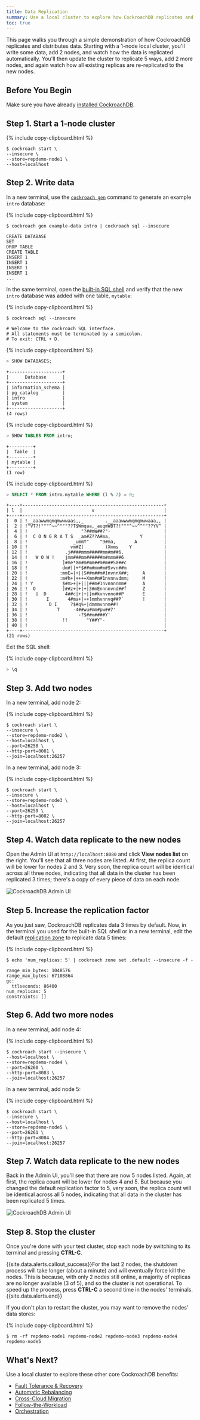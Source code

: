 ```yaml
---
title: Data Replication
summary: Use a local cluster to explore how CockroachDB replicates and distributes data.
toc: true
---
```


This page walks you through a simple demonstration of how CockroachDB replicates and distributes data. Starting with a 1-node local cluster, you'll write some data, add 2 nodes, and watch how the data is replicated automatically. You'll then update the cluster to replicate 5 ways, add 2 more nodes, and again watch how all existing replicas are re-replicated to the new nodes.


## Before You Begin

Make sure you have already [installed CockroachDB](install-cockroachdb.html).

## Step 1. Start a 1-node cluster

{% include copy-clipboard.html %}
~~~ shell
$ cockroach start \
--insecure \
--store=repdemo-node1 \
--host=localhost
~~~

## Step 2. Write data

In a new terminal, use the [`cockroach gen`](generate-cockroachdb-resources.html) command to generate an example `intro` database:

{% include copy-clipboard.html %}
~~~ shell
$ cockroach gen example-data intro | cockroach sql --insecure
~~~

~~~
CREATE DATABASE
SET
DROP TABLE
CREATE TABLE
INSERT 1
INSERT 1
INSERT 1
INSERT 1
...
~~~

In the same terminal, open the [built-in SQL shell](use-the-built-in-sql-client.html) and verify that the new `intro` database was added with one table, `mytable`:

{% include copy-clipboard.html %}
~~~ shell
$ cockroach sql --insecure
~~~

~~~
# Welcome to the cockroach SQL interface.
# All statements must be terminated by a semicolon.
# To exit: CTRL + D.
~~~

{% include copy-clipboard.html %}
~~~ sql
> SHOW DATABASES;
~~~

~~~
+--------------------+
|      Database      |
+--------------------+
| information_schema |
| pg_catalog         |
| intro              |
| system             |
+--------------------+
(4 rows)
~~~

{% include copy-clipboard.html %}
~~~ sql
> SHOW TABLES FROM intro;
~~~

~~~
+---------+
|  Table  |
+---------+
| mytable |
+---------+
(1 row)
~~~

{% include copy-clipboard.html %}
~~~ sql
> SELECT * FROM intro.mytable WHERE (l % 2) = 0;
~~~

~~~
+----+-----------------------------------------------------+
| l  |                          v                          |
+----+-----------------------------------------------------+
|  0 | !__aaawwmqmqmwwwaas,,_        .__aaawwwmqmqmwwaaa,, |
|  2 | !"VT?!"""^~~^"""??T$Wmqaa,_auqmWBT?!"""^~~^^""??YV^ |
|  4 | !                    "?##mW##?"-                    |
|  6 | !  C O N G R A T S  _am#Z??A#ma,           Y        |
|  8 | !                 _ummY"    "9#ma,       A          |
| 10 | !                vm#Z(        )Xmms    Y            |
| 12 | !              .j####mmm#####mm#m##6.               |
| 14 | !   W O W !    jmm###mm######m#mmm##6               |
| 16 | !             ]#me*Xm#m#mm##m#m##SX##c              |
| 18 | !             dm#||+*$##m#mm#m#Svvn##m              |
| 20 | !            :mmE=|+||S##m##m#1nvnnX##;     A       |
| 22 | !            :m#h+|+++=Xmm#m#1nvnnvdmm;     M       |
| 24 | ! Y           $#m>+|+|||##m#1nvnnnnmm#      A       |
| 26 | !  O          ]##z+|+|+|3#mEnnnnvnd##f      Z       |
| 28 | !   U  D       4##c|+|+|]m#kvnvnno##P       E       |
| 30 | !       I       4#ma+|++]mmhvnnvq##P`       !       |
| 32 | !        D I     ?$#q%+|dmmmvnnm##!                 |
| 34 | !           T     -4##wu#mm#pw##7'                  |
| 36 | !                   -?$##m####Y'                    |
| 38 | !             !!       "Y##Y"-                      |
| 40 | !                                                   |
+----+-----------------------------------------------------+
(21 rows)
~~~

Exit the SQL shell:

{% include copy-clipboard.html %}
~~~ sql
> \q
~~~

## Step 3. Add two nodes

In a new terminal, add node 2:

{% include copy-clipboard.html %}
~~~ shell
$ cockroach start \
--insecure \
--store=repdemo-node2 \
--host=localhost \
--port=26258 \
--http-port=8081 \
--join=localhost:26257
~~~

In a new terminal, add node 3:

{% include copy-clipboard.html %}
~~~ shell
$ cockroach start \
--insecure \
--store=repdemo-node3 \
--host=localhost \
--port=26259 \
--http-port=8082 \
--join=localhost:26257
~~~

## Step 4. Watch data replicate to the new nodes

Open the Admin UI at `http://localhost:8080` and click **View nodes list** on the right. You'll see that all three nodes are listed. At first, the replica count will be lower for nodes 2 and 3. Very soon, the replica count will be identical across all three nodes, indicating that all data in the cluster has been replicated 3 times; there's a copy of every piece of data on each node.

<img src="{{ 'images/v1.1/replication1.png' | relative_url }}" alt="CockroachDB Admin UI" style="border:1px solid #eee;max-width:100%" />

## Step 5. Increase the replication factor

As you just saw, CockroachDB replicates data 3 times by default. Now, in the terminal you used for the built-in SQL shell or in a new terminal, edit the default [replication zone](configure-replication-zones.html) to replicate data 5 times:

{% include copy-clipboard.html %}
~~~ shell
$ echo 'num_replicas: 5' | cockroach zone set .default --insecure -f -
~~~

~~~
range_min_bytes: 1048576
range_max_bytes: 67108864
gc:
  ttlseconds: 86400
num_replicas: 5
constraints: []
~~~

## Step 6. Add two more nodes

In a new terminal, add node 4:

{% include copy-clipboard.html %}
~~~ shell
$ cockroach start --insecure \
--host=localhost \
--store=repdemo-node4 \
--port=26260 \
--http-port=8083 \
--join=localhost:26257
~~~

In a new terminal, add node 5:

{% include copy-clipboard.html %}
~~~ shell
$ cockroach start \
--insecure \
--host=localhost \
--store=repdemo-node5 \
--port=26261 \
--http-port=8084 \
--join=localhost:26257
~~~

## Step 7. Watch data replicate to the new nodes

Back in the Admin UI, you'll see that there are now 5 nodes listed. Again, at first, the replica count will be lower for nodes 4 and 5. But because you changed the default replication factor to 5, very soon, the replica count will be identical across all 5 nodes, indicating that all data in the cluster has been replicated 5 times.

<img src="{{ 'images/v1.1/replication2.png' | relative_url }}" alt="CockroachDB Admin UI" style="border:1px solid #eee;max-width:100%" />

## Step 8.  Stop the cluster

Once you're done with your test cluster, stop each node by switching to its terminal and pressing **CTRL-C**.

{{site.data.alerts.callout_success}}For the last 2 nodes, the shutdown process will take longer (about a minute) and will eventually force kill the nodes. This is because, with only 2 nodes still online, a majority of replicas are no longer available (3 of 5), and so the cluster is not operational. To speed up the process, press <strong>CTRL-C</strong> a second time in the nodes' terminals.{{site.data.alerts.end}}

If you don't plan to restart the cluster, you may want to remove the nodes' data stores:

{% include copy-clipboard.html %}
~~~ shell
$ rm -rf repdemo-node1 repdemo-node2 repdemo-node3 repdemo-node4 repdemo-node5
~~~

## What's Next?

Use a local cluster to explore these other core CockroachDB benefits:

- [Fault Tolerance & Recovery](demo-fault-tolerance-and-recovery.html)
- [Automatic Rebalancing](demo-automatic-rebalancing.html)
- [Cross-Cloud Migration](demo-automatic-cloud-migration.html)
- [Follow-the-Workload](demo-follow-the-workload.html)
- [Orchestration](orchestrate-a-local-cluster-with-kubernetes-insecure.html)
